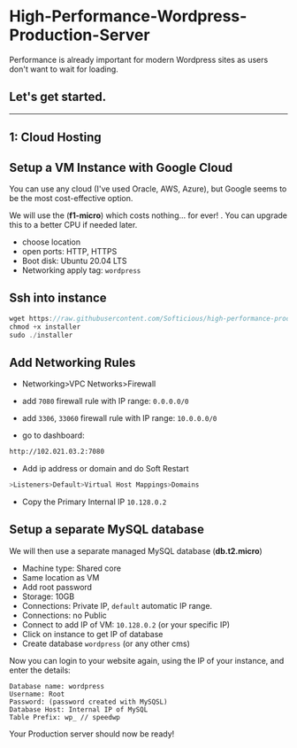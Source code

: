 # High-Performance-Wordpress-Production-Server

Performance is already important for modern Wordpress sites as users don't want to wait for loading. 

## Let's get started.

---

## 1: Cloud Hosting

## Setup a VM Instance with Google Cloud

You can use any cloud (I've used Oracle, AWS, Azure), but Google seems to be the most cost-effective option.

We will use the (**f1-micro**) which costs nothing... for ever! . You can upgrade this to a better CPU if needed later.

- choose location
- open ports: HTTP, HTTPS
- Boot disk: Ubuntu 20.04 LTS
- Networking apply tag: `wordpress`

## Ssh into instance

```jsx
wget https://raw.githubusercontent.com/Softicious/high-performance-production-server/main/installer
chmod +x installer
sudo ./installer
```

## Add Networking Rules
- Networking>VPC Networks>Firewall
- add `7080` firewall rule with IP range: `0.0.0.0/0`
- add `3306`, `33060` firewall rule with IP range: `10.0.0.0/0`

- go to dashboard:

```bash
http://102.021.03.2:7080
```

- Add ip address or domain and do Soft Restart

```jsx
>Listeners>Default>Virtual Host Mappings>Domains
```

- Copy the Primary Internal IP `10.128.0.2`

## Setup a separate MySQL database

We will then use a separate managed MySQL database (**db.t2.micro**)

- Machine type: Shared core
- Same location as VM
- Add root password
- Storage: 10GB
- Connections: Private IP, `default` automatic IP range.
- Connections: no Public
- Connect to add IP of VM: `10.128.0.2` (or your specific IP)
- Click on instance to get IP of database
- Create database `wordpress` (or any other cms)

Now you can login to your website again, using the IP of your instance, and enter the details:
```
Database name: wordpress
Username: Root
Password: (password created with MySQSL)
Database Host: Internal IP of MySQL
Table Prefix: wp_ // speedwp
```
Your Production server should now be ready!


